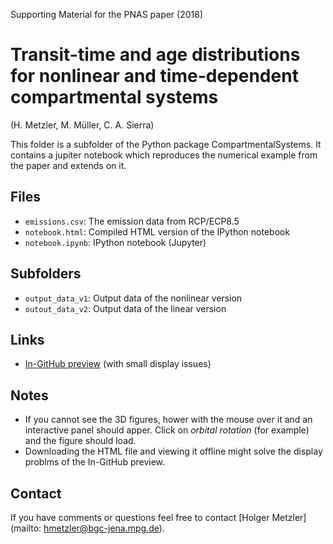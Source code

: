 Supporting Material for the PNAS paper (2018)

# Transit-time and age distributions for nonlinear and time-dependent compartmental systems

(H. Metzler, M. Müller, C. A. Sierra)

This folder is a subfolder of the Python package CompartmentalSystems.
It contains a jupiter notebook which reproduces the numerical example from the paper and extends on it.


## Files

* `emissions.csv`: The emission data from RCP/ECP8.5
* `notebook.html`: Compiled HTML version of the IPython notebook
* `notebook.ipynb`: IPython notebook (Jupyter)

## Subfolders

* `output_data_v1`: Output data of the nonlinear version
* `outout_data_v2`: Output data of the linear version

## Links

- [In-GitHub preview](http://htmlpreview.github.io/?https://github.com/MPIBGC-TEE/CompartmentalSystems/blob/master/notebooks/PNAS/notebook.html) (with small display issues)

## Notes

* If you cannot see the 3D figures, hower with the mouse over it and an interactive panel should apper. Click on _orbital rotation_ (for example) and the figure should load.
* Downloading the HTML file and viewing it offline might solve the display problms of the In-GitHub preview.

## Contact

If you have comments or questions feel free to contact [Holger Metzler](mailto: hmetzler@bgc-jena.mpg.de).
